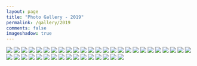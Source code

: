 ```yaml
---
layout: page
title: "Photo Gallery - 2019"
permalink: /gallery/2019
comments: false
imageshadow: true
---
```


<img src="https://lightfocus-1256547063.cos.ap-hongkong.myqcloud.com/gallery/2019/DSC09972.jpg">

<img src="https://lightfocus-1256547063.cos.ap-hongkong.myqcloud.com/gallery/2019/DSC09966.jpg">

<img src="https://lightfocus-1256547063.cos.ap-hongkong.myqcloud.com/gallery/2019/3Y1A0002.jpg">

<img src="https://lightfocus-1256547063.cos.ap-hongkong.myqcloud.com/gallery/2019/3Y1A9995.jpg">

<img src="https://lightfocus-1256547063.cos.ap-hongkong.myqcloud.com/gallery/2019/DSC09945.jpg">

<img src="https://lightfocus-1256547063.cos.ap-hongkong.myqcloud.com/gallery/2019/DSC09925.jpg">

<img src="https://lightfocus-1256547063.cos.ap-hongkong.myqcloud.com/gallery/2019/DSC09180.jpg">

<img src="https://lightfocus-1256547063.cos.ap-hongkong.myqcloud.com/gallery/2019/DSC09174.jpg">

<img src="https://lightfocus-1256547063.cos.ap-hongkong.myqcloud.com/gallery/2019/DSC09163.jpg">

<img src="https://lightfocus-1256547063.cos.ap-hongkong.myqcloud.com/gallery/2019/DSC09154.jpg">

<img src="https://lightfocus-1256547063.cos.ap-hongkong.myqcloud.com/gallery/2019/DSC09149.jpg">

<img src="https://lightfocus-1256547063.cos.ap-hongkong.myqcloud.com/gallery/2019/DSC09135.jpg">

<img src="https://lightfocus-1256547063.cos.ap-hongkong.myqcloud.com/gallery/2019/DSC09115.jpg">

<img src="https://lightfocus-1256547063.cos.ap-hongkong.myqcloud.com/gallery/2019/DSC09098.jpg">

<img src="https://lightfocus-1256547063.cos.ap-hongkong.myqcloud.com/gallery/2019/DSC01144.jpg">

<img src="https://lightfocus-1256547063.cos.ap-hongkong.myqcloud.com/gallery/2019/DSC01115.jpg">

<img src="https://lightfocus-1256547063.cos.ap-hongkong.myqcloud.com/gallery/2019/DSC01111.jpg">

<img src="https://lightfocus-1256547063.cos.ap-hongkong.myqcloud.com/gallery/2019/DSC01084.jpg">

<img src="https://lightfocus-1256547063.cos.ap-hongkong.myqcloud.com/gallery/2019/DSC01063.jpg">

<img src="https://lightfocus-1256547063.cos.ap-hongkong.myqcloud.com/gallery/2019/DSC01045.jpg">

<img src="https://lightfocus-1256547063.cos.ap-hongkong.myqcloud.com/gallery/2019/DSC01029.jpg">

<img src="https://lightfocus-1256547063.cos.ap-hongkong.myqcloud.com/gallery/2019/DSC01007.jpg">

<img src="https://lightfocus-1256547063.cos.ap-hongkong.myqcloud.com/gallery/2019/DSC00883.jpg">

<img src="https://lightfocus-1256547063.cos.ap-hongkong.myqcloud.com/gallery/2019/DSC00119.jpg">

<img src="https://lightfocus-1256547063.cos.ap-hongkong.myqcloud.com/gallery/2019/DSC00066.jpg">

<img src="https://lightfocus-1256547063.cos.ap-hongkong.myqcloud.com/gallery/2019/DSC00015.jpg">

<img src="https://lightfocus-1256547063.cos.ap-hongkong.myqcloud.com/gallery/2019/DSCF4862.jpg">

<img src="https://lightfocus-1256547063.cos.ap-hongkong.myqcloud.com/gallery/2019/DSCF4622.jpg">

<img src="https://lightfocus-1256547063.cos.ap-hongkong.myqcloud.com/gallery/2019/DSCF4611.jpg">

<img src="https://lightfocus-1256547063.cos.ap-hongkong.myqcloud.com/gallery/2019/DSCF4513.jpg">

<img src="https://lightfocus-1256547063.cos.ap-hongkong.myqcloud.com/gallery/2019/DSCF4501.jpg">

<img src="https://lightfocus-1256547063.cos.ap-hongkong.myqcloud.com/gallery/2019/DSCF4328.jpg">

<img src="https://lightfocus-1256547063.cos.ap-hongkong.myqcloud.com/gallery/2019/DSCF4199.jpg">

<img src="https://lightfocus-1256547063.cos.ap-hongkong.myqcloud.com/gallery/2019/DSCF4181.jpg">

<img src="https://lightfocus-1256547063.cos.ap-hongkong.myqcloud.com/gallery/2019/DSCF4161.jpg">

<img src="https://lightfocus-1256547063.cos.ap-hongkong.myqcloud.com/gallery/2019/DSCF4159.jpg">

<img src="https://lightfocus-1256547063.cos.ap-hongkong.myqcloud.com/gallery/2019/DSCF4151.jpg">

<img src="https://lightfocus-1256547063.cos.ap-hongkong.myqcloud.com/gallery/2019/DSCF4139.jpg">

<img src="https://lightfocus-1256547063.cos.ap-hongkong.myqcloud.com/gallery/2019/DSCF4137.jpg">

<img src="https://lightfocus-1256547063.cos.ap-hongkong.myqcloud.com/gallery/2019/DSCF4126.jpg">

<img src="https://lightfocus-1256547063.cos.ap-hongkong.myqcloud.com/gallery/2019/DSCF4053.jpg">
